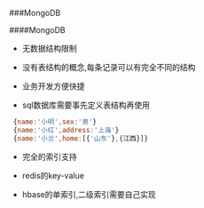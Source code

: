 ###MongoDB

####MongoDB

 * 无数据结构限制
  
  * 没有表结构的概念,每条记录可以有完全不同的结构
  * 业务开发方便快捷
  * sql数据库需要事先定义表结构再使用
   
   ```js
    {name:'小明',sex:'男'}
    {name:'小红',address:'上海'}
    {name:'小兰',home:[{'山东'},{江西}]}

   ```
 * 完全的索引支持
 
  * redis的key-value
  * hbase的单索引,二级索引需要自己实现